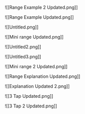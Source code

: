 
![[Range Example 2 Updated.png]]


![[Range Example Updated.png]]


![[Untitled.png]]


![[Mini range Updated.png]]


![[Untitled2.png]]


![[Untitled3.png]]


![[Mini range 2 Updated.png]]


![[Range Explanation Updated.png]]


![[Explanation Updated 2.png]]


![[3 Tap Updated.png]]


![[3 Tap 2 Updated.png]]